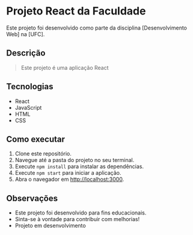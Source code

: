 # Projeto React da Faculdade

Este projeto foi desenvolvido como parte da disciplina [Desenvolvimento Web] na [UFC].

## Descrição

> Este projeto é uma aplicação React 
## Tecnologias

* React
* JavaScript
* HTML
* CSS

## Como executar

1.  Clone este repositório.
2.  Navegue até a pasta do projeto no seu terminal.
3.  Execute `npm install` para instalar as dependências.
4.  Execute `npm start` para iniciar a aplicação.
5.  Abra o navegador em [http://localhost:3000](http://localhost:3000).

## Observações

* Este projeto foi desenvolvido para fins educacionais.
* Sinta-se à vontade para contribuir com melhorias!
* Projeto em desenvolvimento
